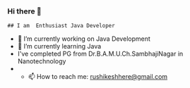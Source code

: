 ### Hi there 👋
    ## I am  Enthusiast Java Developer 
- 🔭 I’m currently working on Java Development
- 🌱 I’m currently learning Java
- I've completed PG from Dr.B.A.M.U.Ch.SambhajiNagar in Nanotechnology
- - 📫 How to reach me: rushikeshhere@gmail.com

<!--
**hererushikesh/hererushikesh** is a ✨ _special_ ✨ repository because its `README.md` (this file) appears on your GitHub profile.

Here are some ideas to get you started:

- 🔭 I’m currently working on Java Development ...
- 🌱 I’m currently learning Java...
- 👯 I’m looking to collaborate on ...
- 🤔 I’m looking for help with ...
- 💬 Ask me about ...
- 📫 How to reach me: rushikeshhere@gmail.com...
- 😄 Pronouns: ...
- ⚡ Fun fact: ...
-->
